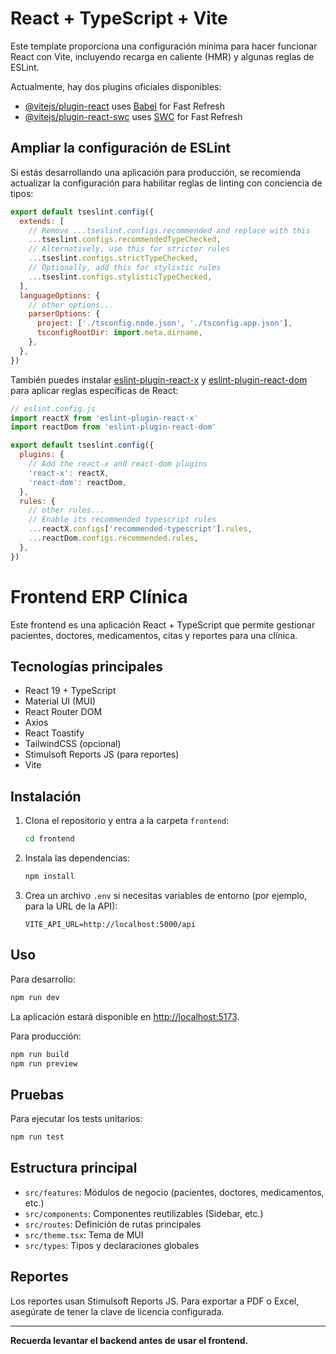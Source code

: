 # React + TypeScript + Vite

Este template proporciona una configuración mínima para hacer funcionar React con Vite, incluyendo recarga en caliente (HMR) y algunas reglas de ESLint.

Actualmente, hay dos plugins oficiales disponibles:

- [@vitejs/plugin-react](https://github.com/vitejs/vite-plugin-react/blob/main/packages/plugin-react) uses [Babel](https://babeljs.io/) for Fast Refresh
- [@vitejs/plugin-react-swc](https://github.com/vitejs/vite-plugin-react/blob/main/packages/plugin-react-swc) uses [SWC](https://swc.rs/) for Fast Refresh

## Ampliar la configuración de ESLint

Si estás desarrollando una aplicación para producción, se recomienda actualizar la configuración para habilitar reglas de linting con conciencia de tipos:

```js
export default tseslint.config({
  extends: [
    // Remove ...tseslint.configs.recommended and replace with this
    ...tseslint.configs.recommendedTypeChecked,
    // Alternatively, use this for stricter rules
    ...tseslint.configs.strictTypeChecked,
    // Optionally, add this for stylistic rules
    ...tseslint.configs.stylisticTypeChecked,
  ],
  languageOptions: {
    // other options...
    parserOptions: {
      project: ['./tsconfig.node.json', './tsconfig.app.json'],
      tsconfigRootDir: import.meta.dirname,
    },
  },
})
```

También puedes instalar [eslint-plugin-react-x](https://github.com/Rel1cx/eslint-react/tree/main/packages/plugins/eslint-plugin-react-x) y [eslint-plugin-react-dom](https://github.com/Rel1cx/eslint-react/tree/main/packages/plugins/eslint-plugin-react-dom) para aplicar reglas específicas de React:

```js
// eslint.config.js
import reactX from 'eslint-plugin-react-x'
import reactDom from 'eslint-plugin-react-dom'

export default tseslint.config({
  plugins: {
    // Add the react-x and react-dom plugins
    'react-x': reactX,
    'react-dom': reactDom,
  },
  rules: {
    // other rules...
    // Enable its recommended typescript rules
    ...reactX.configs['recommended-typescript'].rules,
    ...reactDom.configs.recommended.rules,
  },
})
```

# Frontend ERP Clínica

Este frontend es una aplicación React + TypeScript que permite gestionar pacientes, doctores, medicamentos, citas y reportes para una clínica.

## Tecnologías principales

- React 19 + TypeScript
- Material UI (MUI)
- React Router DOM
- Axios
- React Toastify
- TailwindCSS (opcional)
- Stimulsoft Reports JS (para reportes)
- Vite

## Instalación

1. Clona el repositorio y entra a la carpeta `frontend`:

   ```bash
   cd frontend
   ```

2. Instala las dependencias:

   ```bash
   npm install
   ```

3. Crea un archivo `.env` si necesitas variables de entorno (por ejemplo, para la URL de la API):

   ```
   VITE_API_URL=http://localhost:5000/api
   ```

## Uso

Para desarrollo:

```bash
npm run dev
```

La aplicación estará disponible en [http://localhost:5173](http://localhost:5173).

Para producción:

```bash
npm run build
npm run preview
```

## Pruebas

Para ejecutar los tests unitarios:

```bash
npm run test
```

## Estructura principal

- `src/features`: Módulos de negocio (pacientes, doctores, medicamentos, etc.)
- `src/components`: Componentes reutilizables (Sidebar, etc.)
- `src/routes`: Definición de rutas principales
- `src/theme.tsx`: Tema de MUI
- `src/types`: Tipos y declaraciones globales

## Reportes

Los reportes usan Stimulsoft Reports JS. Para exportar a PDF o Excel, asegúrate de tener la clave de licencia configurada.

---

**Recuerda levantar el backend antes de usar el frontend.**
